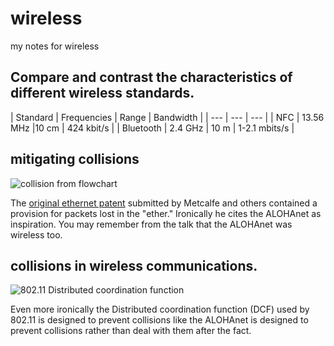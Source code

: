 # wireless
my notes for wireless

## Compare and contrast the characteristics of different wireless standards.

| Standard | Frequencies | Range | Bandwidth |
| --- | --- | --- |
| NFC | 13.56 MHz |10 cm | 424 kbit/s |
| Bluetooth | 2.4 GHz | 10 m | 1-2.1 mbits/s |

## mitigating collisions

![collision from flowchart](https://rhildred.github.io/wireless/readmeimages/US4063220-4.png "collision from flowchart")

The [original ethernet patent](https://patents.google.com/patent/US4063220) submitted by Metcalfe and others contained a provision for packets lost in the "ether." Ironically he cites the ALOHAnet as inspiration. You may remember from the talk that the ALOHAnet was wireless too.

## collisions in wireless communications.

![802.11 Distributed coordination function](https://rhildred.github.io/wireless/readmeimages/maxresdefault.jpg "802.11 Distributed coordination function")

Even more ironically the Distributed coordination function (DCF) used by 802.11 is designed to prevent collisions like the ALOHAnet is designed to prevent collisions rather than deal with them after the fact.
